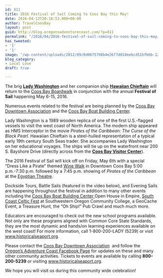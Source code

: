 ```yaml
---
id: 811
title: 2016 Festival of Sail Coming to Coos Bay this May!
date: 2016-04-12T20:18:53.000+00:00
author: TravelCoosBay
layout: post
guid: http://blog.oregonsadventurecoast.com/?p=811
permalink: "/2016/04/2016-festival-of-sail-coming-to-coos-bay-this-may/"
has_tweeted:
- '1'
- '1'
image: "/wp-content/uploads/2012/09/8d0675798b4e26f7d018eebcd51bfb6b-120x80.jpg"
blog_category:
- Local Love
draft: true

---
```

The brig **<a href="http://www.historicalseaport.org/lady-washington" target="_blank">Lady Washington</a>** and her companion ship **<a href="http://www.historicalseaport.org/hawaiian-chieftain" target="_blank">Hawaiian Chieftain</a>** will return to the <a href="http://www.oregonsadventurecoast.com/listings/coos-bay-boardwalk/" target="_blank">Coos Bay Boardwalk</a> in conjunction with the annual **Festival of Sail** happening May 6-15, 2016.

Numerous events related to the festival are being planned by the <a href="http://coosbaydowntown.org/" target="_blank">Coos Bay Downtown Association</a> and the <a href="https://coosbayboats.org/" target="_blank">Coos Bay Boat Building Center</a>.

Lady Washington is a 1989 wooden replica of one of the first U.S.-flagged vessels to visit the west coast of North America. The modern ship appeared as HMS Interceptor in the movie _Pirates of the Caribbean: The Curse of the Black Pearl_. Hawaiian Chieftain is a steel-hulled representation of a typical early 19th century South Seas trader. She accompanies Lady Washington on her educational voyages. The ships will tie up on the waterfront near 200 S. Bayshore Drive (directly across from the **<a href="http://www.oregonsadventurecoast.com/" target="_blank">Coos Bay Visitor Center</a>**).

The 2016 Festival of Sail will kick off on Friday, May 6th with a special &#8220;Dress Like a Pirate&#8221; themed <a href="/listings/downtown-coos-bay-wine-walk-8/" target="_blank">Wine Walk</a> in Downtown Coos Bay 5:00 p.m.-7:30 p.m. followed by a 7:45 p.m. showing of _Pirates of the Caribbean_ at the <a href="/2016/03/local-spotlight-egyptian-theatre/" target="_blank">Egyptian Theatre</a>.

Dockside Tours, Battle Sails (featured in the video below), and Evening Sails are happening throughout the festival in addition to many other events including the <a href="https://coosbayboats.org/" target="_blank">Coos Bay Boat Building Center </a>Open House in Empire, <a href="https://southcoastfolksociety.wordpress.com/south-coast-celtic-fest/" target="_blank">South Coast Celtic Fest</a> at Southwestern Oregon Community College, a GeoCache Event, a Treasure Hunt, the “Oh Ship!” Pub Crawl and much much more.

Educators are encouraged to check out the new school programs available. Not only are these programs aligned with Common Core State Standards, they are the most dynamic and hands/on learning experiences available on the west coast! For more information, call 1-800-200-LADY (5239) or visit <a href="http://www.historicalseaport.org" target="_blank">www.historicalseaport.org</a>.



Please contact the <a href="http://coosbaydowntown.org/" target="_blank">Coos Bay Downtown Association</a>  and follow the <a href="http://www.facebook.com/OregonsAdventureCoast" target="_blank">Oregon&#8217;s Adventure Coast Facebook Page</a> for updates on these and many other community activities. Tickets to events are available by calling **800-200-5239** or visiting <a href="http://www.historicalseaport.org" target="_blank">www.historicalseaport.org</a>.

We hope you will visit us during this community wide celebration!